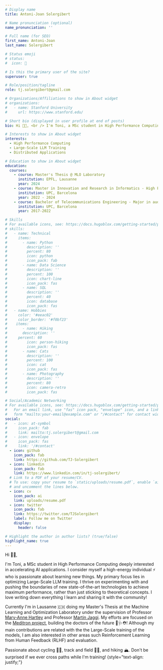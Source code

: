 ```yaml
---
# Display name
title: Antoni-Joan Solergibert

# Name pronunciation (optional)
name_pronunciation: ''

# Full name (for SEO)
first_name: Antoni-Joan
last_name: Solergibert

# Status emoji
# status:
#  icon: 👀

# Is this the primary user of the site?
superuser: true

# Role/position/tagline
role: tj.solergibert@gmail.com

# Organizations/Affiliations to show in About widget
# organizations:
#   - name: Stanford University
#     url: https://www.stanford.edu/

# Short bio (displayed in user profile at end of posts)
bio: Hi 👋🏼, <br /> I'm Toni, a MSc student in High Performance Computing deeply interested in accelerating AI applications. You can contact me via LinkedIn or email. Follow me on GitHub to see my projects, and you can also find me on Twitter, but please, don't follow me on the street!

# Interests to show in About widget
interests:
  - High Performance Computing
  - Large-Scale LLM Training
  - Distributed Applications

# Education to show in About widget
education:
  courses:
    - course: Master's Thesis @ MLO Laboratory
      institution: EPFL, Lausanne
      year: 2024
    - course: Master in Innovation and Research in Informatics - High Performance Computing
      institution: UPC, Barcelona
      year: 2022 - 2024
    - course: Bachelor of Telecommunications Engineering - Major in audiovisual systems  
      institution: UPC, Barcelona
      year: 2017-2022

# Skills
# For available icons, see: https://docs.hugoblox.com/getting-started/page-builder/#icons
# skills:
#   - name: Technical
#     items:
#       - name: Python
#         description: ''
#         percent: 80
#         icon: python
#         icon_pack: fab
#       - name: Data Science
#         description: ''
#         percent: 100
#         icon: chart-line
#         icon_pack: fas
#       - name: SQL
#         description: ''
#         percent: 40
#         icon: database
#         icon_pack: fas
#   - name: Hobbies
#     color: '#eeac02'
#     color_border: '#f0bf23'
#    items:
#       - name: Hiking
#       description: ''
#     percent: 60
#         icon: person-hiking
#         icon_pack: fas
#       - name: Cats
#         description: ''
#         percent: 100
#         icon: cat
#         icon_pack: fas
#       - name: Photography
#         description: ''
#         percent: 80
#         icon: camera-retro
#         icon_pack: fas

# Social/Academic Networking
# For available icons, see: https://docs.hugoblox.com/getting-started/page-builder/#icons
#   For an email link, use "fas" icon pack, "envelope" icon, and a link in the
#   form "mailto:your-email@example.com" or "/#contact" for contact widget.
social:
#   - icon: at-symbol
#     icon_pack: fab
#     link: mailto:tj.solergibert@gmail.com
#   - icon: envelope
#     icon_pack: fas
#     link: '/#contact'
  - icon: github
    icon_pack: fab
    link: https://github.com/TJ-Solergibert
  - icon: linkedin
    icon_pack: fab
    link: https://www.linkedin.com/in/tj-solergibert/
  # Link to a PDF of your resume/CV.
  # To use: copy your resume to `static/uploads/resume.pdf`, enable `ai` icons in `params.yaml`,
  # and uncomment the lines below.
  - icon: cv
    icon_pack: ai
    link: uploads/resume.pdf
  - icon: twitter
    icon_pack: fab
    link: https://twitter.com/TJSolergibert
    label: Follow me on Twitter
    display:
      header: false

# Highlight the author in author lists? (true/false)
highlight_name: true
---
```

Hi 👋🏼,

I'm Toni, a MSc student in High Performance Computing deeply interested in accelerating AI applications. I consider myself a high-energy individual ⚡️ who is passionate about learning new things. My primary focus lies in optimizing Large-Scale LLM training. I thrive on experimenting with and pushing the boundaries of new state-of-the-art technologies to achieve maximum performance, rather than just sticking to theoretical concepts. I love writing down everything I learn and sharing it with the community!

Currently I'm in Lausanne 🇨🇭 doing my Master's Thesis at the Machine Learning and Optimization Laboratory under the supervision of Professor [Mary-Anne Hartley](https://scholar.google.com/citations?user=P2CPNr8AAAAJ&hl=en) and Professor [Martin Jaggi](https://scholar.google.com/citations?user=r1TJBr8AAAAJ&hl=en). My efforts are focused on the [Meditron project](https://www.meditron.io/), building the doctors of the future 🤖🩺⛑️! Although my main contributions are related with the the Large-Scale training of the models, I am also interested in other areas such Reinforcement Learning from Human Feedback (RLHF) and evaluation.

Passionate about cycling 🚵🏼, track and field 🏃🏻, and hiking 🏔️. Don't be surprised if we ever cross paths while I'm training!
{style="text-align: justify;"}
